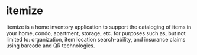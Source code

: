 # itemize
Itemize is a home inventory application to support the cataloging of items in your home, condo, apartment, storage, etc. for purposes such as, but not limited to: organization, item location search-ability, and insurance claims using barcode and QR technologies.
